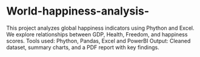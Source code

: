 # World-happiness-analysis-
This project analyzes global happiness indicators using Phython and Excel.
We explore relationships between GDP, Health, Freedom, and happiness scores.
Tools used: Phython, Pandas, Excel and PowerBI
Output: Cleaned dataset, summary charts, and a PDF report with key findings.
